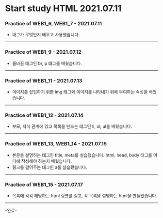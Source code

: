 # Start study HTML 2021.07.11

### Practice of WEB1_6, WEB1_7 - 2021.07.11
- 태그가 무엇인지 배우고 사용했습니다.

***

### Practice of WEB1_9 - 2021.07.12
- 줄바꿈 태그인 br, p 태그를 배웠습니다.

***

### Practice of WEB1_11 - 2021.07.13
- 이미지를 삽입하기 위한 img 태그와 이미지를 나타내기 위해 부여하는 속성을 배웠습니다.

***

### Practice of WEB1_12 - 2021.07.14
- 부모, 자식 관계에 있고 목록을 만드는 태그인 li, ol, ul을 배웠습니다.

***

### Practice of WEB1_13, WEB1_14 - 2021.07.15
- 본문을 설명하는 태그인 title, meta를 실습했습니다. html, head, body 태그를 어디에 작성해야 하는지 배웠습니다.
- 링크를 걸어주는 태그인 a를 실습했습니다.

***

### Practice of WEB1_15 - 2021.07.17
- 목록에 각각 해당하는 html 링크를 걸고, 각 목록을 설명하는 html을 만들었습니다.

***

-완료-
